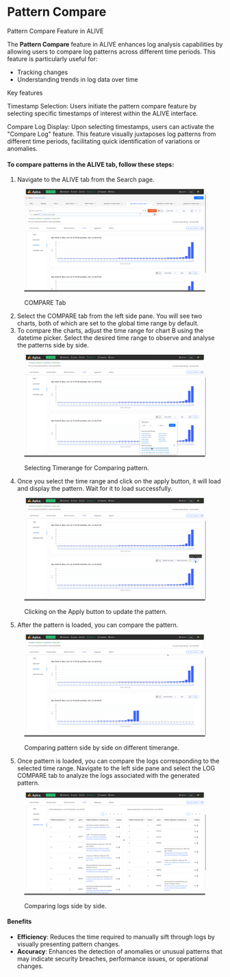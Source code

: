 # Pattern Compare

Pattern Compare Feature in ALIVE

The **Pattern Compare** feature in ALIVE enhances log analysis capabilities by allowing users to compare log patterns across different time periods. This feature is particularly useful for:

* Tracking changes
* Understanding trends in log data over time

Key features&#x20;

Timestamp Selection: Users initiate the pattern compare feature by selecting specific timestamps of interest within the ALIVE interface.

Compare Log Display: Upon selecting timestamps, users can activate the "Compare Log" feature. This feature visually juxtaposes log patterns from different time periods, facilitating quick identification of variations or anomalies.

#### To compare patterns in the ALIVE tab, follow these steps:

1. Navigate to the ALIVE tab from the Search page.

<figure><img src="../../.gitbook/assets/Screenshot from 2024-07-02 00-08-10.png" alt=""><figcaption><p>COMPARE Tab</p></figcaption></figure>

2. Select the COMPARE tab from the left side pane. You will see two charts, both of which are set to the global time range by default.
3. To compare the charts, adjust the time range for chart B using the datetime picker. Select the desired time range to observe and analyse the patterns side by side.

<figure><img src="../../.gitbook/assets/Screenshot from 2024-07-02 00-10-11.png" alt=""><figcaption><p>Selecting Timerange for Comparing pattern.</p></figcaption></figure>

4. Once you select the time range and click on the apply button, it will load and display the pattern. Wait for it to load successfully.

<figure><img src="../../.gitbook/assets/Screenshot from 2024-07-02 00-10-22.png" alt=""><figcaption><p>Clicking on the Apply button to update the pattern.</p></figcaption></figure>

5. After the pattern is loaded, you can compare the pattern.

<figure><img src="../../.gitbook/assets/Screenshot from 2024-07-02 00-16-00.png" alt=""><figcaption><p>Comparing pattern side by side on different timerange.</p></figcaption></figure>

5. Once pattern is loaded, you can compare the logs corresponding to the selected time range. Navigate to the left side pane and select the LOG COMPARE tab to analyze the logs associated with the generated pattern.

<figure><img src="../../.gitbook/assets/Screenshot from 2024-07-02 00-17-20.png" alt=""><figcaption><p>Comparing logs side by side.</p></figcaption></figure>

#### Benefits

* **Efficiency**: Reduces the time required to manually sift through logs by visually presenting pattern changes.
* **Accuracy**: Enhances the detection of anomalies or unusual patterns that may indicate security breaches, performance issues, or operational changes.

